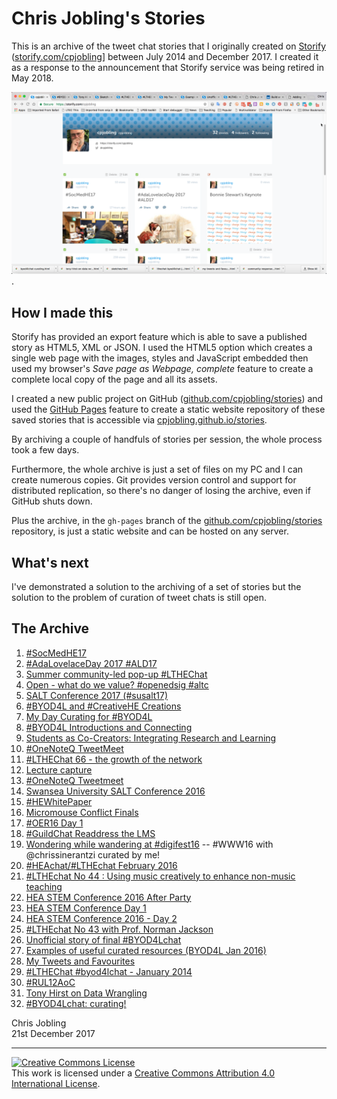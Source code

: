 # Chris Jobling's Stories

This is an archive of the tweet chat stories that I originally created on [Storify](https://storify.com) ([storify.com/cpjobling](https://storify.com/cpjobling)] between July 2014 and December 2017. I created it as a response to the announcement that Storify service was being retired in May 2018.

![A screenshot of my Storify archive at it was on 21st December 2017](cpj-at-storify.png).

## How I made this

Storify has provided an export feature which is able to save a published story as HTML5, XML or JSON. I used the HTML5 option which creates a single web page with the images, styles and JavaScript embedded then used my browser's *Save page as Webpage, complete* feature to create a complete local copy of the page and all its assets.

I created a new public project on GitHub ([github.com/cpjobling/stories](https://github.com/cpjobling/stories)) and used the [GitHub Pages](https://pages.github.com/) feature to create a static website repository of these saved stories that is accessible via [cpjobling.github.io/stories](https://cpjobling.github.io/stories).

By archiving a couple of handfuls of stories per session, the whole process took a few days.

Furthermore, the whole archive is just a set of files on my PC and I can create numerous copies. Git provides version control and support for distributed replication, so there's no danger of losing the archive, even if GitHub shuts down.

Plus the archive, in the `gh-pages` branch of the [github.com/cpjobling/stories](https://github.com/cpjobling/stories) repository, is just a static website and can be hosted on any server. 

## What's next

I've demonstrated a solution to the archiving of a set of stories but the solution to the problem of curation of tweet chats is still open.

## The Archive

1. [#SocMedHE17](socmedhe17.html)
1. [#AdaLovelaceDay 2017 #ALD17](AdaLovelaceDay_2017_ALD17.html)
1. [Summer community-led pop-up #LTHEChat](pop-up-lthechat.html)
1. [Open - what do we value? #openedsig #altc](open-what-do-we-value.html)
1. [SALT Conference 2017 (#susalt17)](salt-conference-2017-susalt17)
1. [#BYOD4L and #CreativeHE Creations](byod4l-creations.html)
1. [My Day Curating for #BYOD4L](my-day-curating-for-byod4l.html)
1. [#BYOD4L Introductions and Connecting](byod4l-introductions.html)
1. [Students as Co-Creators: Integrating Research and Learning](student-co-creation-at-swanseauni-cocreateswan.html)
1. [#OneNoteQ TweetMeet](onenoteq-tweetmeet.html)
1. [#LTHEChat 66 - the growth of the network](lthechat-66-the-growth-of-the-network.html)
1. [Lecture capture](lecture-capture.html)
1. [#OneNoteQ Tweetmeet](onenoteq-tweetmeet-2.html)
1. [Swansea University SALT Conference 2016](swansea-university-salt-conference-2016.html)
1. [#HEWhitePaper](hewhitepaper.html)
1. [Micromouse Conflict Finals](micromouse-conflict-finals.html)
1. [#OER16 Day 1](oer16-day-1.html)
1. [#GuildChat Readdress the LMS](guildchat-readdress-the-lms.html)
1. [Wondering while wandering at #digifest16](wondering-while-wandering-at-digifest16.html) -- #WWW16 with @chrissinerantzi curated by me!
1. [#HEAchat/#LTHEchat February 2016](heachat-lthechat.html)
1. [#LTHEchat No 44 : Using music creatively to enhance non-music teaching](lthechat-45.html)
1. [HEA STEM Conference 2016 After Party](after-hea-stem-conference-16.html)
1. [HEA STEM Conference Day 1](hea-stem-conference-day-1.html)
1. [HEA STEM Conference 2016 - Day 2](hea-stem-conference-2016-day-1.html)
1. [#LTHEchat No 43 with Prof. Norman Jackson](lthechat-on)
1. [Unofficial story of final #BYOD4Lchat](unofficial-story-of-final-byod4lchat.html)
1. [Examples of useful curated resources (BYOD4L Jan 2016)](community-responses-to-q4.html)
1. [My Tweets and Favourites](my-tweets-and-favourites.html)
1. [#LTHEChat #byod4lchat - January 2014](lthechat-byod4lchat-january-2014.html)
1. [#RUL12AoC](sketches.html)
1. [Tony Hirst on Data Wrangling](tony-hirst-on-data-wrangling.html)
1. [#BYOD4Lchat: curating!](byod4lchat-curating.html)

Chris Jobling<br>
21st December 2017

----

<a rel="license" href="http://creativecommons.org/licenses/by/4.0/"><img alt="Creative Commons License" style="border-width:0" src="https://i.creativecommons.org/l/by/4.0/88x31.png" /></a><br />This work is licensed under a <a rel="license" href="http://creativecommons.org/licenses/by/4.0/">Creative Commons Attribution 4.0 International License</a>.
